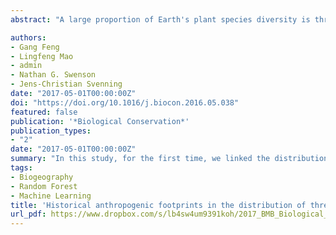 ```yaml
---
abstract: "A large proportion of Earth's plant species diversity is threatened with extinction. Unprecedented anthropogenic activities are the main drivers, with habitat loss due to land transformation and unsustainable use being the most important factors. These anthropogenic activities are not just a contemporary phenomenon, but also have a long history, and their historical dynamics may shape distributions of threatened plants. However, the relative roles of historical and current changes in anthropogenic activities in determining the distribution of threatened plant species across large geographic regions have hitherto been rarely studied. In this study, for the first time, we linked the distribution of threatened species across China to current and historical changes in human population densities, cropland area, and pasture area since 1700 (at a 100 km × 100 km resolution). We find that variables describing historical changes in human impacts were consistently more strongly associated with proportions of threatened plants than variables describing current changes in human impacts. Notably, threatened plant species in China tend to be concentrated where historical anthropogenic impacts were relatively small, but anthropogenic activities have intensified relatively strongly since 1700. Hence, threatened species are likely to be concentrated in areas that have only recently come under anthropogenic pressure."

authors:
- Gang Feng
- Lingfeng Mao
- admin
- Nathan G. Swenson
- Jens-Christian Svenning
date: "2017-05-01T00:00:00Z"
doi: "https://doi.org/10.1016/j.biocon.2016.05.038"
featured: false
publication: '*Biological Conservation*'
publication_types:
- "2"
date: "2017-05-01T00:00:00Z"
summary: "In this study, for the first time, we linked the distribution of threatened species across China to current and historical changes in human population densities, cropland area, and pasture area since 1700 (at a 100 km × 100 km resolution). We find that variables describing historical changes in human impacts were consistently more strongly associated with proportions of threatened plants than variables describing current changes in human impacts. Notably, threatened plant species in China tend to be concentrated where historical anthropogenic impacts were relatively small, but anthropogenic activities have intensified relatively strongly since 1700."
tags:
- Biogeography
- Random Forest
- Machine Learning
title: 'Historical anthropogenic footprints in the distribution of threatened plants in China'
url_pdf: https://www.dropbox.com/s/lb4sw4um9391koh/2017_BMB_Biological_Conservation.pdf?dl=1
---
```


